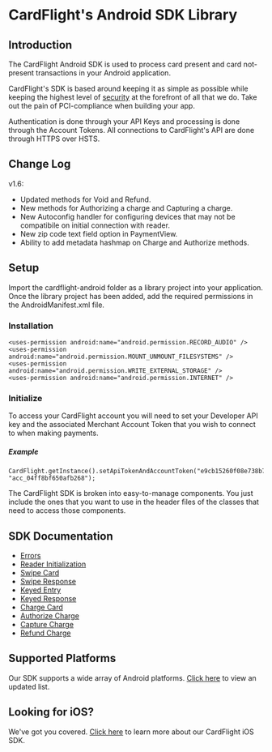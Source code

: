 CardFlight's Android SDK Library
=================

Introduction
------------

The CardFlight Android SDK is used to process card present and card not-present transactions in your Android application.

CardFlight's SDK is based around keeping it as simple as possible while keeping the highest level of [security](https://developers.cardflight.com/help/security) at the forefront of all that we do. Take out the pain of PCI-compliance when building your app.

Authentication is done through your API Keys and processing is done through the Account Tokens. All connections to CardFlight's API are done through HTTPS over HSTS.

Change Log
----------
v1.6:

- Updated methods for Void and Refund.
- New methods for Authorizing a charge and Capturing a charge.
- New Autoconfig handler for configuring devices that may not be compatibile on initial connection with reader.
- New zip code text field option in PaymentView.
- Ability to add metadata hashmap on Charge and Authorize methods.

Setup
----------

Import the cardflight-android folder as a library project into your application. Once the library project has been added, add the required permissions in the AndroidManifest.xml file.

### Installation

```
<uses-permission android:name="android.permission.RECORD_AUDIO" />
<uses-permission android:name="android.permission.MOUNT_UNMOUNT_FILESYSTEMS" />
<uses-permission android:name="android.permission.WRITE_EXTERNAL_STORAGE" />
<uses-permission android:name="android.permission.INTERNET" />
```

### Initialize

To access your CardFlight account you will need to set your Developer API key and the associated Merchant Account Token that you wish to connect to when making payments.

##### Example

```
CardFlight.getInstance().setApiTokenAndAccountToken("e9cb15260f08e738b782952895d4ba4f", "acc_04ff8bf650afb268");
```

The CardFlight SDK is broken into easy-to-manage components. You just include the ones that you want to use in the header files of the classes that need to access those components.

SDK Documentation
--------------

- [Errors](https://developers.cardflight.com/docs/api/android#errors)
- [Reader Initialization](https://developers.cardflight.com/docs/api/android#reader_initialization)
- [Swipe Card](https://developers.cardflight.com/docs/api/android#swipe_card)
- [Swipe Response](https://developers.cardflight.com/docs/api/android#swipe_card_response)
- [Keyed Entry](https://developers.cardflight.com/docs/api/android#keyed_entry)
- [Keyed Response](https://developers.cardflight.com/docs/api/android#keyed_response)
- [Charge Card](https://developers.cardflight.com/docs/api/android#process_payment)
- [Authorize Charge](https://developers.cardflight.com/docs/api/android#authorize_charge)
- [Capture Charge](https://developers.cardflight.com/docs/api/android#capture_charge)
- [Refund Charge](https://developers.cardflight.com/docs/api/android#refund_charge)


Supported Platforms
-----------------------

Our SDK supports a wide array of Android platforms. [Click here](https://developers.cardflight.com/docs/android) to view an updated list.


Looking for iOS?
-----------------

We've got you covered. [Click here](https://github.com/CardFlight/cardflight-ios) to learn more about our CardFlight iOS SDK.

